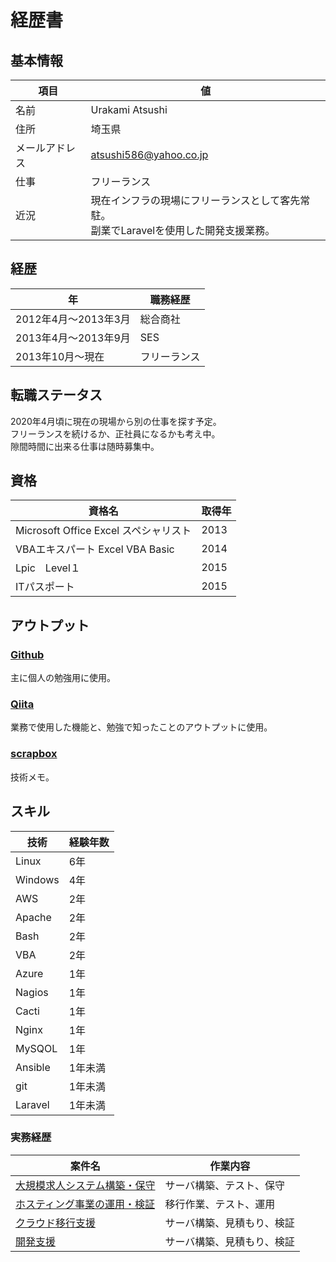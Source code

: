 # 経歴書

## 基本情報

| 項目 | 値 |
| --- | --- |
| 名前 | Urakami Atsushi |
| 住所 | 埼玉県 |
| メールアドレス | atsushi586@yahoo.co.jp |
| 仕事 | フリーランス |
| 近況 | 現在インフラの現場にフリーランスとして客先常駐。</br>副業でLaravelを使用した開発支援業務。

## 経歴

| 年 | 職務経歴 |
| --- | --- |
| 2012年4月〜2013年3月 | 総合商社 |
| 2013年4月〜2013年9月 | SES |
| 2013年10月〜現在 | フリーランス |

## 転職ステータス

2020年4月頃に現在の現場から別の仕事を探す予定。</br>
フリーランスを続けるか、正社員になるかも考え中。</br>
隙間時間に出来る仕事は随時募集中。

## 資格

| 資格名 | 取得年 |
| --- | --- |
| Microsoft Office Excel スペシャリスト | 2013 |
| VBAエキスパート Excel VBA Basic | 2014 |
| Lpic　Level１ | 2015 |
| ITパスポート | 2015 |

## アウトプット

### [Github](https://github.com/atsushi-815)

主に個人の勉強用に使用。

### [Qiita](https://qiita.com/atsushi586)

業務で使用した機能と、勉強で知ったことのアウトプットに使用。

### [scrapbox](https://scrapbox.io/atsushi-work/)

技術メモ。

## スキル

| 技術 | 経験年数 |
| --- | --- |
| Linux | 6年 |
| Windows | 4年 |
| AWS | 2年 |
| Apache | 2年 |
| Bash | 2年 |
| VBA | 2年 |
| Azure | 1年 |
| Nagios | 1年 |
| Cacti | 1年 |
| Nginx | 1年 |
| MySQOL | 1年 |
| Ansible | 1年未満 |
| git | 1年未満 |
| Laravel | 1年未満 |


### 実務経歴

| 案件名 | 作業内容 |
| --- | --- |
| [大規模求人システム構築・保守](https://github.com/atsushi-815/Curriculum-Vitae/blob/master/first.md) | サーバ構築、テスト、保守 |
| [ホスティング事業の運用・検証](https://github.com/atsushi-815/Curriculum-Vitae/blob/master/second.md) | 移行作業、テスト、運用 |
| [クラウド移行支援](https://github.com/atsushi-815/Curriculum-Vitae/blob/master/third.md) | サーバ構築、見積もり、検証 |
| [開発支援](https://github.com/atsushi-815/Curriculum-Vitae/blob/master/fourth.md) | サーバ構築、見積もり、検証 |
